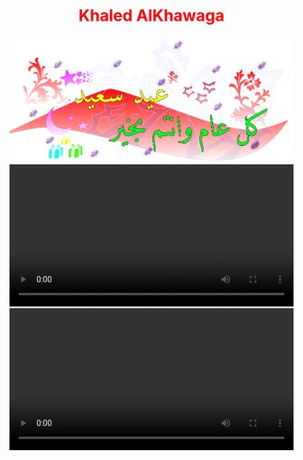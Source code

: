 <html>
  <center>
  <head>
    <h1 style="color:red;">Khaled AlKhawaga</h1>  
  </head>
    <script>
function myFunction() {
  document.getElementById("videoPlayer");
}
</script>
    <link rel="stylesheet" href="main.css">
    <style>
          video {
                   width: 100%;
                   height: auto;
                }
    </style>
  <body background="happy.jpg" id="html">
  <img src="happy1.webp">
  <video autoplay playsinline loop controls="controls" id="videoPlayer">
  <source src="Boha.mp4" type="video/mp4"><source></video>
  <video controls autoplay>
  <source src="happyeid.mp4" type="video/mp4"><source></video>
  <script>alert("🎈عيد اضحي سعيد😍علي الامة الاسلامية😍جميعا يارب🎈")</script>
</body>


